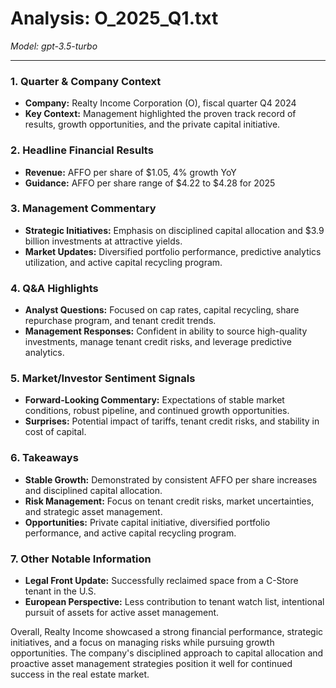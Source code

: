 # Analysis: O_2025_Q1.txt

*Model: gpt-3.5-turbo*

---

### 1. Quarter & Company Context
- **Company:** Realty Income Corporation (O), fiscal quarter Q4 2024
- **Key Context:** Management highlighted the proven track record of results, growth opportunities, and the private capital initiative.

### 2. Headline Financial Results
- **Revenue:** AFFO per share of $1.05, 4% growth YoY
- **Guidance:** AFFO per share range of $4.22 to $4.28 for 2025

### 3. Management Commentary
- **Strategic Initiatives:** Emphasis on disciplined capital allocation and $3.9 billion investments at attractive yields.
- **Market Updates:** Diversified portfolio performance, predictive analytics utilization, and active capital recycling program.

### 4. Q&A Highlights
- **Analyst Questions:** Focused on cap rates, capital recycling, share repurchase program, and tenant credit trends.
- **Management Responses:** Confident in ability to source high-quality investments, manage tenant credit risks, and leverage predictive analytics.

### 5. Market/Investor Sentiment Signals
- **Forward-Looking Commentary:** Expectations of stable market conditions, robust pipeline, and continued growth opportunities.
- **Surprises:** Potential impact of tariffs, tenant credit risks, and stability in cost of capital.

### 6. Takeaways
- **Stable Growth:** Demonstrated by consistent AFFO per share increases and disciplined capital allocation.
- **Risk Management:** Focus on tenant credit risks, market uncertainties, and strategic asset management.
- **Opportunities:** Private capital initiative, diversified portfolio performance, and active capital recycling program.

### 7. Other Notable Information
- **Legal Front Update:** Successfully reclaimed space from a C-Store tenant in the U.S.
- **European Perspective:** Less contribution to tenant watch list, intentional pursuit of assets for active asset management.

Overall, Realty Income showcased a strong financial performance, strategic initiatives, and a focus on managing risks while pursuing growth opportunities. The company's disciplined approach to capital allocation and proactive asset management strategies position it well for continued success in the real estate market.